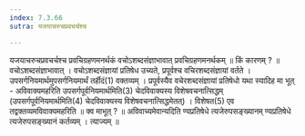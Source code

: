 ```yaml
---
index: 7.3.66
sutra: यजयाचरुचप्रवचर्चश्च

---
```

 यजयाचरुचप्रवचर्चश्च प्रवचिग्रहणमनर्थकं वचोऽशब्दसंज्ञाभावात् प्रवचिग्रहणमनर्थकम् ॥ किं कारणम् ? ॥ वचोऽशब्दसंज्ञाभावात् । वचोऽशब्दसंज्ञायां प्रतिषेध उच्यते, प्रपूर्वश्च वचिरशब्दसंज्ञायां वर्तते । उपसर्गनियमार्थमुपसर्गनियमार्थं तर्हीदं(1) वक्तव्यम् । प्रपूर्वस्यैव वचेरशब्दसंज्ञायां प्रतिषेधो यथा स्यादिह मा भूत् - अविवाक्यमहरिति उपसर्गपूर्वनियमार्थमिति(3) चेदविवाक्यस्य विशेषवचनात्सिद्धम् (उपसर्गपूर्वनियमार्थमिति(4) चेदविवाक्यस्य विशेषवचनात्सिद्धमेतत्) । विशेषत(5) एव तद्वक्तव्यमविवाक्यमहरिति ॥ क्व माभूत् ? ॥ अविवाच्यमेवान्यदिति ण्यप्रतिषेधे त्यजेरुपसङ्ख्यानम् ण्यप्रतिषेधे त्यजेरुपसङ्ख्यानं कर्तव्यम् । त्याज्यम् ॥ 